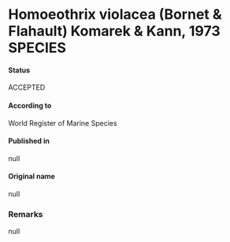 Homoeothrix violacea (Bornet & Flahault) Komarek & Kann, 1973 SPECIES
=======

#### Status
ACCEPTED

#### According to
World Register of Marine Species

#### Published in
null

#### Original name
null

### Remarks
null